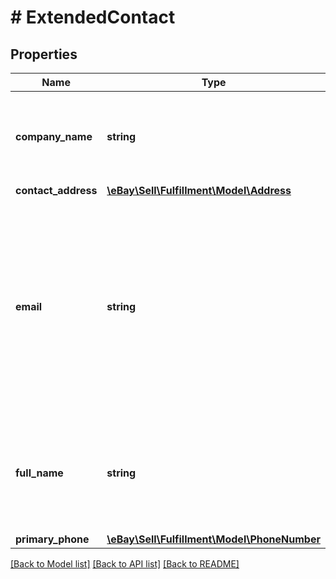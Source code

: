 # # ExtendedContact

## Properties

Name | Type | Description | Notes
------------ | ------------- | ------------- | -------------
**company_name** | **string** | The company name associated with the buyer or eBay shipping partner. This field is only returned if defined/applicable to the buyer or eBay shipping partner. | [optional]
**contact_address** | [**\eBay\Sell\Fulfillment\Model\Address**](Address.md) |  | [optional]
**email** | **string** | This field contains the email address of the buyer. This address will be returned for up to 14 days from order creation. If an order is more than 14 days old, no address is returned.&lt;br&gt;&lt;br&gt;&lt;span class&#x3D;\&quot;tablenote\&quot;&gt; &lt;strong&gt;Note:&lt;/strong&gt; If returned, this field contains the email address of the buyer, even for Global Shipping Program shipments.&lt;br&gt;&lt;br&gt;The &lt;b&gt;email&lt;/b&gt; will not be returned for any order that is more than 90 days old.&lt;/span&gt; | [optional]
**full_name** | **string** | The full name of the buyer or eBay shipping partner.&lt;br&gt;&lt;br&gt;&lt;span class&#x3D;\&quot;tablenote\&quot;&gt;&lt;strong&gt;Note:&lt;/strong&gt; The &lt;b&gt;fullName&lt;/b&gt; will not be returned for any order that is more than 90 days old.&lt;/span&gt; | [optional]
**primary_phone** | [**\eBay\Sell\Fulfillment\Model\PhoneNumber**](PhoneNumber.md) |  | [optional]

[[Back to Model list]](../../README.md#models) [[Back to API list]](../../README.md#endpoints) [[Back to README]](../../README.md)
